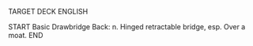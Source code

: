 TARGET DECK
ENGLISH

START
Basic
Drawbridge
Back: n. Hinged retractable bridge, esp. Over a moat.
END
